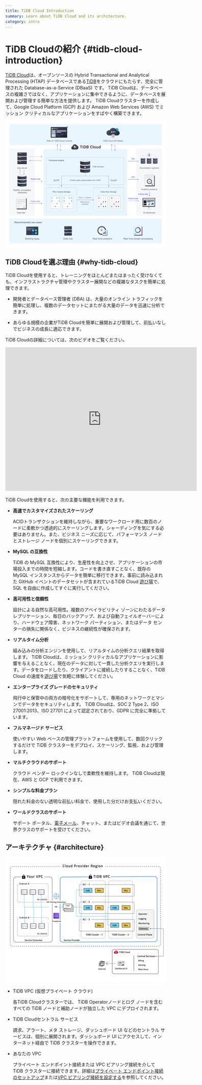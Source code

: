 ```yaml
---
title: TiDB Cloud Introduction
summary: Learn about TiDB Cloud and its architecture.
category: intro
---
```


# TiDB Cloudの紹介 {#tidb-cloud-introduction}

[TiDB Cloud](https://www.pingcap.com/tidb-cloud/)は、オープンソースの Hybrid Transactional and Analytical Processing (HTAP) データベースである[TiDB](https://docs.pingcap.com/tidb/stable/overview)をクラウドにもたらす、完全に管理された Database-as-a-Service (DBaaS) です。 TiDB Cloudは、データベースの複雑さではなく、アプリケーションに集中できるように、データベースを展開および管理する簡単な方法を提供します。 TiDB Cloudクラスターを作成して、Google Cloud Platform (GCP) および Amazon Web Services (AWS) でミッション クリティカルなアプリケーションをすばやく構築できます。

![TiDB Cloud Overview](/media/tidb-cloud/tidb-cloud-overview.png)

## TiDB Cloudを選ぶ理由 {#why-tidb-cloud}

TiDB Cloudを使用すると、トレーニングをほとんどまたはまったく受けなくても、インフラストラクチャ管理やクラスター展開などの複雑なタスクを簡単に処理できます。

-   開発者とデータベース管理者 (DBA) は、大量のオンライン トラフィックを簡単に処理し、複数のデータセットにまたがる大量のデータを迅速に分析できます。

-   あらゆる規模の企業がTiDB Cloudを簡単に展開および管理して、前払いなしでビジネスの成長に適応できます。

TiDB Cloudの詳細については、次のビデオをご覧ください。

<iframe width="600" height="450" src="https://www.youtube.com/embed/skCV9BEmjbo" title="TiDB クラウドを選ぶ理由" frameborder="0" allow="accelerometer; autoplay; clipboard-write; encrypted-media; gyroscope; picture-in-picture" allowfullscreen></iframe>

TiDB Cloudを使用すると、次の主要な機能を利用できます。

-   **高速でカスタマイズされたスケーリング**

    ACIDトランザクションを維持しながら、重要なワークロード用に数百のノードに柔軟かつ透過的にスケーリングします。シャーディングを気にする必要はありません。また、ビジネス ニーズに応じて、パフォーマンス ノードとストレージ ノードを個別にスケーリングできます。

-   **MySQL の互換性**

    TiDB の MySQL 互換性により、生産性を向上させ、アプリケーションの市場投入までの時間を短縮します。コードを書き直すことなく、既存の MySQL インスタンスからデータを簡単に移行できます。事前に読み込まれた GitHub イベントのデータセットが含まれているTiDB Cloud [遊び場](/tidb-cloud/tidb-cloud-glossary.md#playground)で、SQL を自由に作成してすぐに実行してください。

-   **高可用性と信頼性**

    設計による自然な高可用性。複数のアベイラビリティ ゾーンにわたるデータ レプリケーション、毎日のバックアップ、および自動フェイルオーバーにより、ハードウェア障害、ネットワーク パーティション、またはデータ センターの損失に関係なく、ビジネスの継続性が確保されます。

-   **リアルタイム分析**

    組み込みの分析エンジンを使用して、リアルタイムの分析クエリ結果を取得します。 TiDB Cloudは、ミッション クリティカルなアプリケーションに影響を与えることなく、現在のデータに対して一貫した分析クエリを実行します。データをロードしたり、クライアントに接続したりすることなく、TiDB Cloud の速度を[遊び場](/tidb-cloud/tidb-cloud-glossary.md#playground)で気軽に体験してください。

-   **エンタープライズ グレードのセキュリティ**

    飛行中と保管中の両方の暗号化をサポートして、専用のネットワークとマシンでデータをセキュリティします。 TiDB Cloudは、SOC 2 Type 2、ISO 27001:2013、ISO 27701 によって認定されており、GDPR に完全に準拠しています。

-   **フルマネージド サービス**

    使いやすい Web ベースの管理プラットフォームを使用して、数回クリックするだけで TiDB クラスターをデプロイ、スケーリング、監視、および管理します。

-   **マルチクラウドのサポート**

    クラウド ベンダー ロックインなしで柔軟性を維持します。 TiDB Cloudは現在、AWS と GCP で利用できます。

-   **シンプルな料金プラン**

    隠れた料金のない透明な前払い料金で、使用した分だけお支払いください。

-   **ワールドクラスのサポート**

    サポート ポータル、<a href="mailto:tidbcloud-support@pingcap.com">電子メール</a>、チャット、またはビデオ会議を通じて、世界クラスのサポートを受けてください。

## アーキテクチャ {#architecture}

![TiDB Cloud architecture](/media/tidb-cloud/tidb-cloud-architecture.png)

-   TiDB VPC (仮想プライベート クラウド)

    各TiDB Cloudクラスターでは、 TiDB Operatorノードとログ ノードを含むすべての TiDB ノードと補助ノードが独立した VPC にデプロイされます。

-   TiDB Cloudセントラル サービス

    請求、アラート、メタ ストレージ、ダッシュボード UI などのセントラル サービスは、個別に展開されます。ダッシュボード UI にアクセスして、インターネット経由で TiDB クラスターを操作できます。

-   あなたの VPC

    プライベート エンドポイント接続または VPC ピアリング接続を介して TiDB クラスターに接続できます。詳細は[プライベート エンドポイント接続のセットアップ](/tidb-cloud/set-up-private-endpoint-connections.md)または[VPC ピアリング接続を設定する](/tidb-cloud/set-up-vpc-peering-connections.md)を参照してください。
